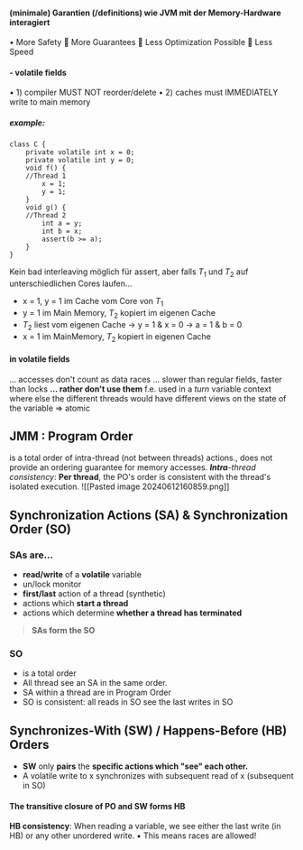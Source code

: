 #### (minimale) Garantien (/definitions) wie JVM mit der Memory-Hardware interagiert
• More Safety  More Guarantees  Less Optimization Possible  Less Speed
#### - volatile fields
• 1) compiler MUST NOT reorder/delete
• 2) caches must IMMEDIATELY write to main memory
##### example:
```
class C {
	private volatile int x = 0;
	private volatile int y = 0;
	void f() {
	//Thread 1
		x = 1;
		y = 1;
	}
	void g() {
	//Thread 2
		int a = y;
		int b = x;
		assert(b >= a);
	}
}
```
Kein bad interleaving möglich für assert, aber falls $T_{1}$ und  $T_{2}$ auf unterschiedlichen Cores laufen...
- x = 1, y = 1 im Cache vom Core von $T_1$
- y = 1 im Main Memory, $T_2$ kopiert im eigenen Cache
- $T_2$ liest vom eigenen Cache -> y = 1 & x = 0 -> a = 1 & b = 0
- x = 1 im MainMemory, $T_2$ kopiert in eigenen Cache
#### in volatile fields
... accesses don't count as data races
... slower than regular fields, faster than locks
**... rather don't use them**
f.e. used in a *turn* variable context where else the different threads would have different views on the state of the variable => atomic

## JMM : Program Order
is a total order of intra-thread (not between threads) actions., does not provide an ordering guarantee for memory accesses. 
***Intra**-thread consistency*: **Per thread**, the PO's order is consistent with the thread's isolated execution.
![[Pasted image 20240612160859.png]]
## Synchronization Actions (SA) & Synchronization Order (SO)
### SAs are...
- **read/write** of a **volatile** variable
- un/lock monitor
- **first/last** action of a thread (synthetic)
- actions which **start a thread**
- actions which determine **whether a thread has terminated**

> **SAs form the SO**
### SO
- is a total order
- All thread see an SA in the same order.
- SA within a thread are in Program Order 
- SO is consistent: all reads in SO see the last writes in SO

## Synchronizes-With (SW) / Happens-Before (HB) Orders
- **SW** only **pairs** the **specific actions which "see" each other.**
- A volatile write to x synchronizes with subsequent read of x (subsequent in SO)
#### The **transitive closure** of PO and SW **forms HB**

**HB consistency**: When reading a variable, we see either the last write (in HB) or any other unordered write.
▪ This means races are allowed!

